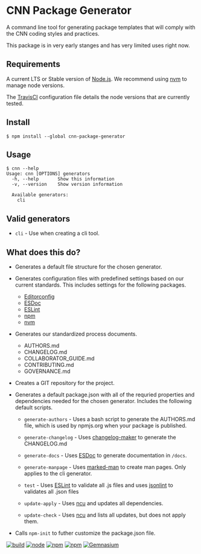 # CNN Package Generator

A command line tool for generating package templates that will comply with the
CNN coding styles and practices.

This package is in very early stanges and has very limited uses right now.


## Requirements

A current LTS or Stable version of [Node.js](https://nodejs.org).  We recommend
using [nvm](https://github.com/creationix/nvm#readme) to manage node versions.

The [TravisCI](./.travis.yml) configuration file details the node versions that
are currently tested.


## Install

```shell
$ npm install --global cnn-package-generator
```


## Usage

```
$ cnn --help
Usage: cnn [OPTIONS] generators
  -h, --help       Show this information
  -v, --version    Show version information

  Available generators:
    cli
```


## Valid generators

- `cli` - Use when creating a cli tool.


## What does this do?

- Generates a default file structure for the chosen generator.

- Generates configuration files with predefined settings based on our
  current standards.  This includes settings for the following packages.

  - [Editorconfig](http://editorconfig.org/)
  - [ESDoc](https://esdoc.org/)
  - [ESLint](http://eslint.org/)
  - [npm](https://www.npmjs.com/)
  - [nvm](https://github.com/creationix/nvm)

- Generates our standardized process documents.

  - AUTHORS.md
  - CHANGELOG.md
  - COLLABORATOR_GUIDE.md
  - CONTRIBUTING.md
  - GOVERNANCE.md

- Creates a GIT repository for the project.

- Generates a default package.json with all of the requried properties and
  dependencies needed for the chosen generator.  Includes the following default
  scripts.

  - `generate-authors` - Uses a bash script to generate the AUTHORS.md file,
    which is used by npmjs.org when your package is published.

  - `generate-changelog` - Uses [changelog-maker](https://github.com/rvagg/changelog-maker)
    to generate the CHANGELOG.md

  - `generate-docs` - Uses [ESDoc](https://esdoc.org/) to generate documentation
    in `/docs`.

  - `generate-manpage` - Uses [marked-man](https://github.com/kapouer/marked-man)
    to create man pages.  Only applies to the cli generator.

  - `test` - Uses [ESLint](http://eslint.org/) to validate all .js files and
    uses [jsonlint]() to validates all .json files

  - `update-apply` - Uses [ncu](https://github.com/tjunnone/npm-check-updates)
    and updates all dependencies.

  - `update-check` - Uses [ncu](https://github.com/tjunnone/npm-check-updates)
    and lists all updates, but does not apply them.

- Calls `npm-init` to futher customize the package.json file.



[![build](https://img.shields.io/travis/cnnlabs/cnn-package-generator/master.svg?style=flat-square)](https://travis-ci.org/cnnlabs/cnn-package-generator)
[![node](https://img.shields.io/node/v/cnn-hapi.svg?style=flat-square)]()
[![npm](https://img.shields.io/npm/v/cnn-package-generator.svg?style=flat-square)]()
[![npm](https://img.shields.io/npm/dm/cnn-package-generator.svg?style=flat-square)](https://npmjs.org/cnnlabs/cnn-package-generator)
[![Gemnasium](https://img.shields.io/gemnasium/mathiasbynens/he.svg?style=flat-square)](https://gemnasium.com/cnnlabs/cnn-package-generator)
